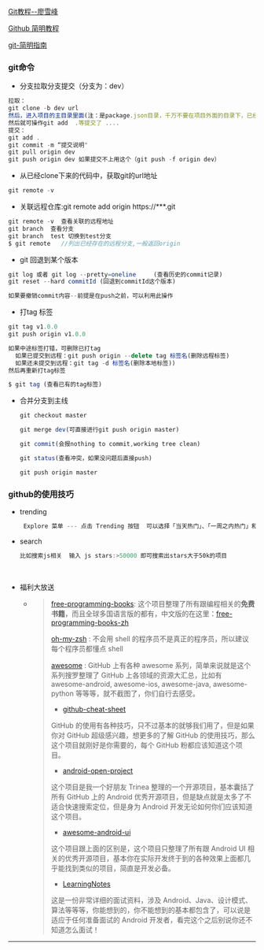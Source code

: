 [Git教程--廖雪峰](http://www.liaoxuefeng.com/wiki/0013739516305929606dd18361248578c67b8067c8c017b000)

[Github 简明教程](http://www.runoob.com/w3cnote/git-guide.html)

[git-简明指南](http://rogerdudler.github.io/git-guide/index.zh.html)

### git命令

- 分支拉取分支提交（分支为：dev）

```javascript
拉取：
git clone -b dev url
然后，进入项目的主目录里面(注：是package.json目录，千万不要在项目外面的目录下，已经跳进去2次坑了。)
然后就可操作git add  .等提交了 ....
提交：
git add .
git commit -m “提交说明"
git pull origin dev
git push origin dev 如果提交不上用这个（git push -f origin dev）
```

- 从已经clone下来的代码中，获取git的url地址

```javascript
git remote -v
```

- 关联远程仓库:git remote add origin https://***.git

```javascript
git remote -v  查看关联的远程地址
git branch  查看分支
git branch  test 切换到test分支
$ git remote   //列出已经存在的远程分支,一般返回origin
```

- git 回退到某个版本

```javascript
git log 或者 git log --pretty=oneline     (查看历史的commit记录)
git reset --hard commitId (回退到commitId这个版本)

如果要撤销commit内容--前提是在push之前，可以利用此操作
```


- 打tag 标签

```javascript
git tag v1.0.0 
git push origin v1.0.0

如果中途标签打错，可删除已打tag
  如果已提交到远程：git push origin --delete tag 标签名(删除远程标签) 
  如果还未提交到远程：git tag -d 标签名(删除本地标签))
然后再重新打tag标签

$ git tag (查看已有的tag标签)
```



- 合并分支到主线

  ```javascript
  git checkout master

  git merge dev(可直接进行git push origin master)

  git commit(会报nothing to commit,working tree clean)

  git status(查看冲突，如果没问题后直接push)

  git push origin master
  ```



### github的使用技巧



*  trending

   ```javascript
    Explore 菜单 --- 点击 Trending 按钮  可以选择「当天热门」、「一周之内热门」和「一月之内热门」来查看
   ```

*  search

   ```javascript
   比如搜索js相关  输入 js stars:>50000 即可搜索出stars大于50k的项目
   ```

   ​

*  福利大放送

   *  >[free-programming-books](https://github.com/vhf/free-programming-books): 这个项目整理了所有跟编程相关的**免费书籍**，而且全球多国语言版的都有，中文版的在这里：[free-programming-books-zh](https://github.com/vhf/free-programming-books/blob/master/free-programming-books-zh.md)
      >
      >[oh-my-zsh](https://github.com/robbyrussell/oh-my-zsh) : 不会用 shell 的程序员不是真正的程序员，所以建议每个程序员都懂点 shell
      >
      >[awesome](https://github.com/sindresorhus/awesome) : GitHub 上有各种 awesome 系列，简单来说就是这个系列搜罗整理了 GitHub 上各领域的资源大汇总，比如有 awesome-android, awesome-ios, awesome-java, awesome-python 等等等，就不截图了，你们自行去感受。
      >
      >- [github-cheat-sheet](https://github.com/tiimgreen/github-cheat-sheet/)
      >
      >GitHub 的使用有各种技巧，只不过基本的就够我们用了，但是如果你对 GitHub 超级感兴趣，想更多的了解 GitHub 的使用技巧，那么这个项目就刚好是你需要的，每个 GitHub 粉都应该知道这个项目。
      >
      >- [android-open-project](https://github.com/Trinea/android-open-project)
      >
      >这个项目是我一个好朋友 Trinea 整理的一个开源项目，基本囊括了所有 GitHub 上的 Android 优秀开源项目，但是缺点就是太多了不适合快速搜索定位，但是身为 Android 开发无论如何你们应该知道这个项目。
      >
      >- [awesome-android-ui](https://github.com/wasabeef/awesome-android-ui)
      >
      >这个项目跟上面的区别是，这个项目只整理了所有跟 Android UI 相关的优秀开源项目，基本你在实际开发终于到的各种效果上面都几乎能找到类似的项目，简直是开发必备。
      >
      >- [LearningNotes](https://github.com/GeniusVJR/LearningNotes)
      >
      >这是一份非常详细的面试资料，涉及 Android、Java、设计模式、算法等等等，你能想到的，你不能想到的基本都包含了，可以说是适应于任何准备面试的 Android 开发者，看完这个之后别说你还不知道怎么面试！


---